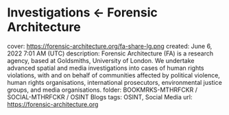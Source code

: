 # Investigations ← Forensic Architecture

cover: https://forensic-architecture.org/fa-share-lg.png
created: June 6, 2022 7:01 AM (UTC)
description: Forensic Architecture (FA) is a research agency, based at Goldsmiths, University of London. We undertake advanced spatial and media investigations into cases of human rights violations, with and on behalf of communities affected by political violence, human rights organisations, international prosecutors, environmental justice groups, and media organisations.
folder: BOOKMRKS-MTHRFCKR / SOCIAL-MTHRFCKR / OSINT Blogs
tags: OSINT, Social Media
url: https://forensic-architecture.org
